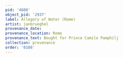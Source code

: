 ```yaml
---
pid: '4608'
object_pid: '2937'
label: Allegory of Water (Rome)
artist: janbrueghel
provenance_date:
provenance_location: Rome
provenance_text: Bought for Prince Camilo Pamphilj
collection: provenance
order: '0108'
---
```

